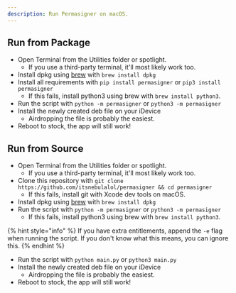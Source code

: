```yaml
---
description: Run Permasigner on macOS.
---
```


## Run from Package

* Open Terminal from the Utilities folder or spotlight.
   * If you use a third-party terminal, it'll most likely work too.
* Install dpkg using [brew](https://brew.sh) with `brew install dpkg`
* Install all requirements with `pip install permasigner` or `pip3 install permasigner`
   * If this fails, install python3 using brew with `brew install python3`.
* Run the script with `python -m permasigner` or `python3 -m permasigner`
* Install the newly created deb file on your iDevice
   * Airdropping the file is probably the easiest.
* Reboot to stock, the app will still work!

## Run from Source

* Open Terminal from the Utilities folder or spotlight.
   * If you use a third-party terminal, it'll most likely work too.
* Clone this repository with `git clone https://github.com/itsnebulalol/permasigner && cd permasigner`
   * If this fails, install git with Xcode dev tools on macOS.
* Install dpkg using [brew](https://brew.sh) with `brew install dpkg`
* Run the script with `python -m permasigner` or `python3 -m permasigner`
   * If this fails, install python3 using brew with `brew install python3`.

{% hint style="info" %}
If you have extra entitlements, append the `-e` flag when running the script. If you don't know what this means, you can ignore this.
{% endhint %}

* Run the script with `python main.py` or `python3 main.py`
* Install the newly created deb file on your iDevice
   * Airdropping the file is probably the easiest.
* Reboot to stock, the app will still work!
